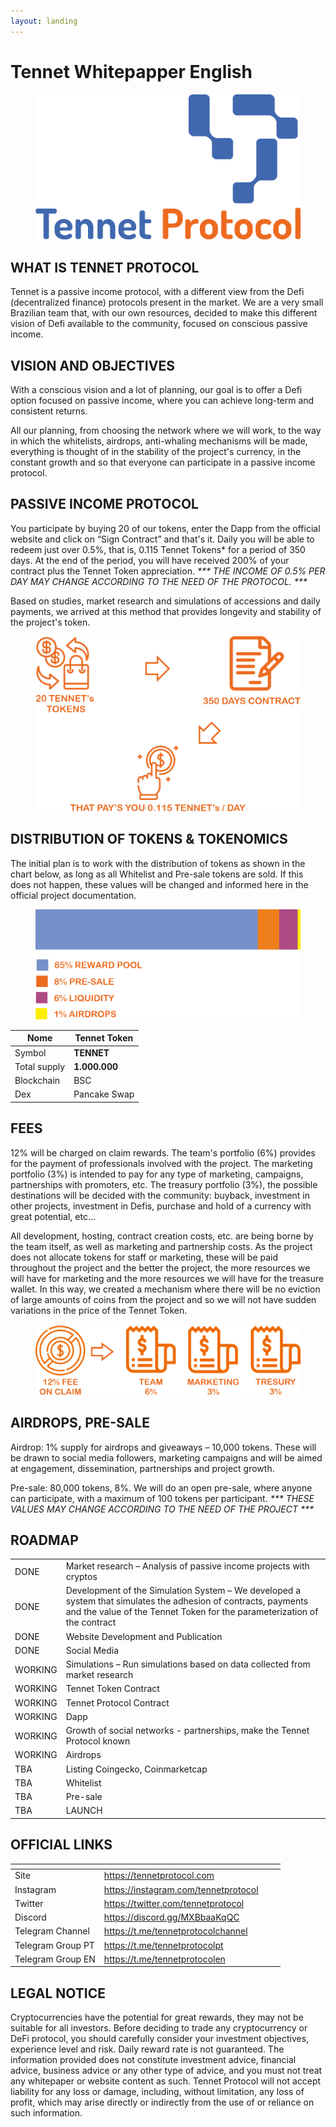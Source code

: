 ```yaml
---
layout: landing
---
```


# Tennet Whitepapper English



<figure><img src="../.gitbook/assets/0" alt=""><figcaption></figcaption></figure>

## **WHAT IS TENNET PROTOCOL**

Tennet is a passive income protocol, with a different view from the Defi (decentralized finance) protocols present in the market. We are a very small Brazilian team that, with our own resources, decided to make this different vision of Defi available to the community, focused on conscious passive income.

## **VISION AND OBJECTIVES**

With a conscious vision and a lot of planning, our goal is to offer a Defi option focused on passive income, where you can achieve long-term and consistent returns.

All our planning, from choosing the network where we will work, to the way in which the whitelists, airdrops, anti-whaling mechanisms will be made, everything is thought of in the stability of the project's currency, in the constant growth and so that everyone can participate in a passive income protocol.

## **PASSIVE INCOME PROTOCOL**

You participate by buying 20 of our tokens, enter the Dapp from the official website and click on “Sign Contract” and that's it. Daily you will be able to redeem just over 0.5%, that is, 0.115 Tennet Tokens\* for a period of 350 days. At the end of the period, you will have received 200% of your contract plus the Tennet Token appreciation. _\*\*\* THE INCOME OF 0.5% PER DAY MAY CHANGE ACCORDING TO THE NEED OF THE PROTOCOL. \*\*\*_

Based on studies, market research and simulations of accessions and daily payments, we arrived at this method that provides longevity and stability of the project's token.

<figure><img src="../.gitbook/assets/Untitled-1.png" alt=""><figcaption></figcaption></figure>

## **DISTRIBUTION OF TOKENS & TOKENOMICS**

The initial plan is to work with the distribution of tokens as shown in the chart below, as long as all Whitelist and Pre-sale tokens are sold. If this does not happen, these values will be changed and informed here in the official project documentation.

<figure><img src="../.gitbook/assets/Untitled-3.png" alt=""><figcaption></figcaption></figure>

| Nome         | **Tennet Token** |
| ------------ | ---------------- |
| Symbol       | **TENNET**       |
| Total supply | **1.000.000**    |
| Blockchain   | BSC              |
| Dex          | Pancake Swap     |

## **FEES**

12% will be charged on claim rewards. The team's portfolio (6%) provides for the payment of professionals involved with the project. The marketing portfolio (3%) is intended to pay for any type of marketing, campaigns, partnerships with promoters, etc. The treasury portfolio (3%), the possible destinations will be decided with the community: buyback, investment in other projects, investment in Defis, purchase and hold of a currency with great potential, etc...

All development, hosting, contract creation costs, etc. are being borne by the team itself, as well as marketing and partnership costs. As the project does not allocate tokens for staff or marketing, these will be paid throughout the project and the better the project, the more resources we will have for marketing and the more resources we will have for the treasure wallet. In this way, we created a mechanism where there will be no eviction of large amounts of coins from the project and so we will not have sudden variations in the price of the Tennet Token.

<figure><img src="../.gitbook/assets/Untitled-2.png" alt=""><figcaption></figcaption></figure>

## **AIRDROPS, PRE-SALE**

Airdrop: 1% supply for airdrops and giveaways – 10,000 tokens. These will be drawn to social media followers, marketing campaigns and will be aimed at engagement, dissemination, partnerships and project growth.

Pre-sale: 80,000 tokens, 8%. We will do an open pre-sale, where anyone can participate, with a maximum of 100 tokens per participant. _\*\*\* THESE VALUES MAY CHANGE ACCORDING TO THE NEED OF THE PROJECT \*\*\*_

## **ROADMAP**

|         |                                                                                                                                                                                            |
| ------- | ------------------------------------------------------------------------------------------------------------------------------------------------------------------------------------------ |
| DONE    | Market research – Analysis of passive income projects with cryptos                                                                                                                         |
| DONE    | Development of the Simulation System – We developed a system that simulates the adhesion of contracts, payments and the value of the Tennet Token for the parameterization of the contract |
| DONE    | Website Development and Publication                                                                                                                                                        |
| DONE    | Social Media                                                                                                                                                                               |
| WORKING | Simulations – Run simulations based on data collected from market research                                                                                                                 |
| WORKING | Tennet Token Contract                                                                                                                                                                      |
| WORKING | Tennet Protocol Contract                                                                                                                                                                   |
| WORKING | Dapp                                                                                                                                                                                       |
| WORKING | Growth of social networks - partnerships, make the Tennet Protocol known                                                                                                                   |
| WORKING | Airdrops                                                                                                                                                                                   |
| TBA     | Listing Coingecko, Coinmarketcap                                                                                                                                                           |
| TBA     | Whitelist                                                                                                                                                                                  |
| TBA     | Pre-sale                                                                                                                                                                                   |
| TBA     | LAUNCH                                                                                                                                                                                     |

## **OFFICIAL LINKS**

<table><thead><tr><th></th><th></th><th data-hidden></th><th data-hidden></th></tr></thead><tbody><tr><td>Site</td><td><a href="https://tennetprotocol.com">https://tennetprotocol.com</a></td><td></td><td></td></tr><tr><td>Instagram</td><td><a href="https://instagram.com/tennetprotocol">https://instagram.com/tennetprotocol</a></td><td></td><td></td></tr><tr><td>Twitter</td><td><a href="https://twitter.com/tennetprotocol">https://twitter.com/tennetprotocol</a></td><td></td><td></td></tr><tr><td>Discord</td><td><a href="https://discord.gg/MXBbaaKqQC">https://discord.gg/MXBbaaKqQC</a></td><td></td><td></td></tr><tr><td>Telegram Channel</td><td><a href="https://t.me/tennetprotocolchannel">https://t.me/tennetprotocolchannel</a></td><td></td><td></td></tr><tr><td>Telegram Group PT</td><td><a href="https://t.me/tennetprotocolpt">https://t.me/tennetprotocolpt</a></td><td></td><td></td></tr><tr><td>Telegram Group EN</td><td><a href="https://t.me/tennetprotocolen">https://t.me/tennetprotocolen</a></td><td></td><td></td></tr></tbody></table>

## **LEGAL NOTICE**

Cryptocurrencies have the potential for great rewards, they may not be suitable for all investors. Before deciding to trade any cryptocurrency or DeFi protocol, you should carefully consider your investment objectives, experience level and risk. Daily reward rate is not guaranteed. The information provided does not constitute investment advice, financial advice, business advice or any other type of advice, and you must not treat any whitepaper or website content as such. Tennet Protocol will not accept liability for any loss or damage, including, without limitation, any loss of profit, which may arise directly or indirectly from the use of or reliance on such information.
